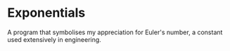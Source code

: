 # Exponentials
A program that symbolises my appreciation for Euler's number, a constant used extensively in engineering.
